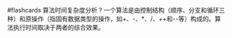 #flashcards  算法时间复杂度分析
?
一个算法是由控制结构（顺序、分支和循环三种）和原操作（指固有数据类型的操作，如+、-、*、/、++和--等）构成的。算法执行时间取决于两者的综合效果。